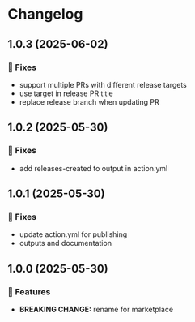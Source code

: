 # Changelog

## 1.0.3 (2025-06-02)

### 🐛 Fixes

- support multiple PRs with different release targets
- use target in release PR title
- replace release branch when updating PR

## 1.0.2 (2025-05-30)

### 🐛 Fixes

- add releases-created to output in action.yml

## 1.0.1 (2025-05-30)

### 🐛 Fixes

- update action.yml for publishing
- outputs and documentation

## 1.0.0 (2025-05-30)

### 🚀 Features

- **BREAKING CHANGE:** rename for marketplace
